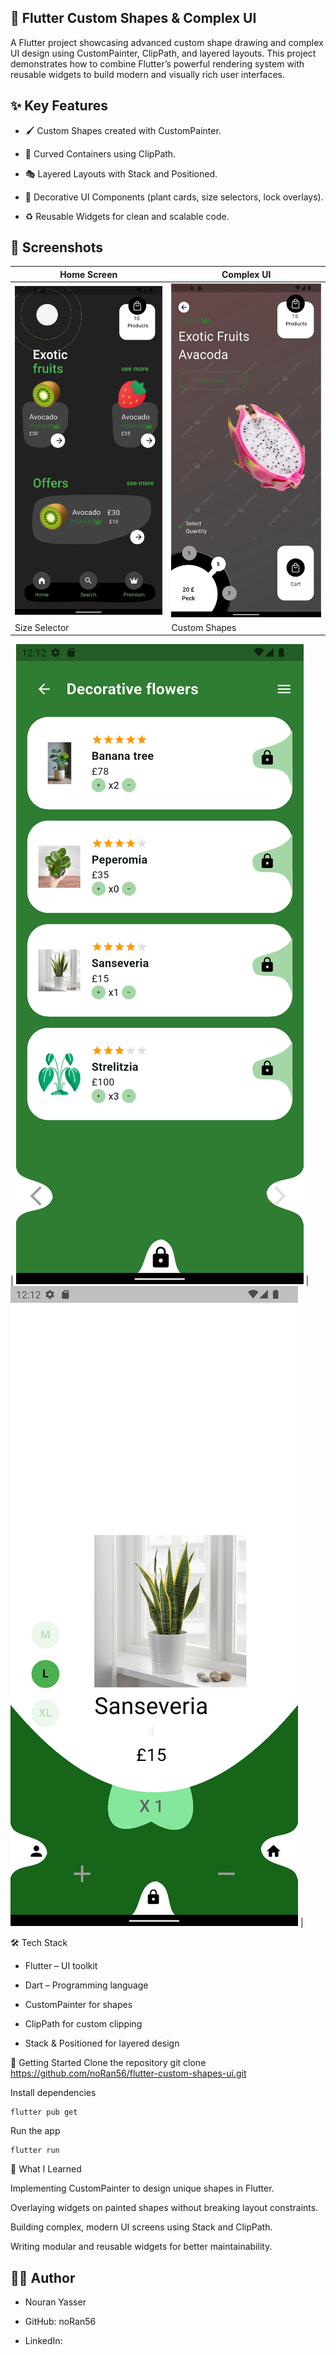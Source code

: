 ## 🎨 Flutter Custom Shapes & Complex UI

A Flutter project showcasing advanced custom shape drawing and complex UI design using CustomPainter, ClipPath, and layered layouts. This project demonstrates how to combine Flutter’s powerful rendering system with reusable widgets to build modern and visually rich user interfaces.

## ✨ Key Features

- 🖌️ Custom Shapes created with CustomPainter.

- 🔲 Curved Containers using ClipPath.

- 🎭 Layered Layouts with Stack and Positioned.

- 🌿 Decorative UI Components (plant cards, size selectors, lock overlays).

- ♻️ Reusable Widgets for clean and scalable code.

## 📸 Screenshots

| Home Screen              | Complex UI                |
| ------------------------ | ------------------------- |
| ![Home](assets/home.png) | ![UI](assets/details.png) |
| Size Selector            | Custom Shapes             |

| ![Sizes](assets/d.png) | ![Shapes](assets/f.png) |

🛠️ Tech Stack

- Flutter – UI toolkit

- Dart – Programming language

- CustomPainter for shapes

- ClipPath for custom clipping

- Stack & Positioned for layered design

🚀 Getting Started
Clone the repository
git clone https://github.com/noRan56/flutter-custom-shapes-ui.git

Install dependencies

```
flutter pub get
```

Run the app

```
flutter run
```

📌 What I Learned

Implementing CustomPainter to design unique shapes in Flutter.

Overlaying widgets on painted shapes without breaking layout constraints.

Building complex, modern UI screens using Stack and ClipPath.

Writing modular and reusable widgets for better maintainability.

## 👩‍💻 Author

- Nouran Yasser

- GitHub: noRan56

- LinkedIn:
